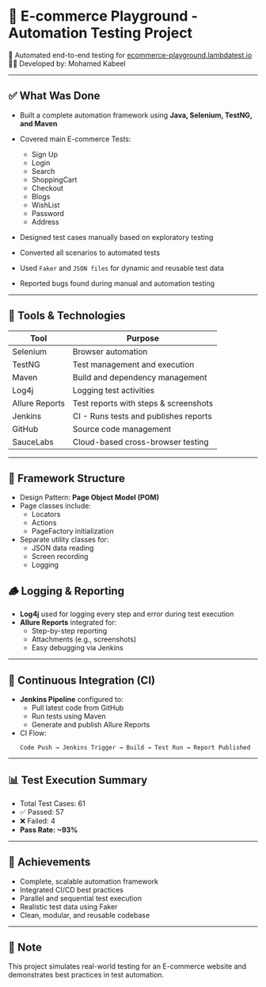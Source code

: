 
# 🛒 E-commerce Playground - Automation Testing Project

🔧 Automated end-to-end testing for [ecommerce-playground.lambdatest.io](https://ecommerce-playground.lambdatest.io)  
👨‍💻 Developed by: Mohamed Kabeel

---

## ✅ What Was Done

- Built a complete automation framework using **Java, Selenium, TestNG, and Maven**
- Covered main E-commerce Tests:  
  - Sign Up  
  - Login  
  - Search  
  - ShoppingCart 
  - Checkout 
  - Blogs
  - WishList
  - Password
  - Address

- Designed test cases manually based on exploratory testing  
- Converted all scenarios to automated tests  
- Used `Faker` and `JSON files` for dynamic and reusable test data  
- Reported bugs found during manual and automation testing

---

## 🧰 Tools & Technologies

| Tool            | Purpose                             |
|-----------------|-------------------------------------|
| Selenium        | Browser automation                  |
| TestNG          | Test management and execution       |
| Maven           | Build and dependency management     |
| Log4j           | Logging test activities             |
| Allure Reports  | Test reports with steps & screenshots |
| Jenkins         | CI - Runs tests and publishes reports |
| GitHub          | Source code management              |
| SauceLabs       | Cloud-based cross-browser testing   |

---

## 🧱 Framework Structure

- Design Pattern: **Page Object Model (POM)**
- Page classes include:
  - Locators
  - Actions
  - PageFactory initialization
- Separate utility classes for:
  - JSON data reading  
  - Screen recording  
  - Logging  

## 🪵 Logging & Reporting

- **Log4j** used for logging every step and error during test execution  
- **Allure Reports** integrated for:
  - Step-by-step reporting  
  - Attachments (e.g., screenshots)  
  - Easy debugging via Jenkins

---

## 🔄 Continuous Integration (CI)

- **Jenkins Pipeline** configured to:
  - Pull latest code from GitHub  
  - Run tests using Maven  
  - Generate and publish Allure Reports  
- CI Flow:
  ```
  Code Push → Jenkins Trigger → Build → Test Run → Report Published
  ```

---

## 📊 Test Execution Summary

- Total Test Cases: 61  
- ✅ Passed: 57  
- ❌ Failed: 4  
- **Pass Rate: ~93%**

---

## 🚀 Achievements

- Complete, scalable automation framework  
- Integrated CI/CD best practices  
- Parallel and sequential test execution  
- Realistic test data using Faker  
- Clean, modular, and reusable codebase

---

## 📌 Note

This project simulates real-world testing for an E-commerce website and demonstrates best practices in test automation.

